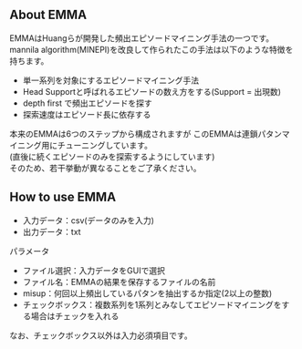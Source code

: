 ## About EMMA

EMMAはHuangらが開発した頻出エピソードマイニング手法の一つです。
mannila algorithm(MINEPI)を改良して作られたこの手法は以下のような特徴を持ちます。

- 単一系列を対象にするエピソードマイニング手法
- Head Supportと呼ばれるエピソードの数え方をする(Support = 出現数)
- depth first で頻出エピソードを探す
- 探索速度はエピソード長に依存する

本来のEMMAは6つのステップから構成されますが
このEMMAは連鎖パタンマイニング用にチューニングしています。  
(直後に続くエピソードのみを探索するようにしています)  
そのため、若干挙動が異なることをご了承ください。

## How to use EMMA
- 入力データ：csv(データのみを入力)
- 出力データ：txt

パラメータ
- ファイル選択：入力データをGUIで選択
- ファイル名：EMMAの結果を保存するファイルの名前
- misup：何回以上頻出しているパタンを抽出するか指定(2以上の整数)
- チェックボックス：複数系列を1系列とみなしてエピソードマイニングをする場合はチェックを入れる

なお、チェックボックス以外は入力必須項目です。
